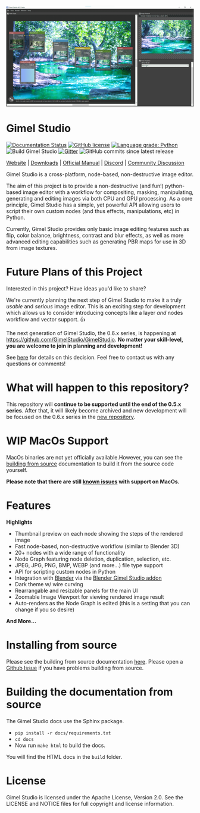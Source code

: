 !["Gimel Studio"](/screenshots/gimel-studio-ui-05.png?raw=true "Gimel Studio")

Gimel Studio
============

[![Documentation Status](https://readthedocs.org/projects/gimel-studio/badge/?version=latest)](https://gimel-studio.readthedocs.io/en/latest/?badge=latest)
[![GitHub license](https://img.shields.io/github/license/Correct-Syntax/Gimel-Studio?color=light-green)](https://github.com/Correct-Syntax/Gimel-Studio/blob/master/LICENSE)
[![Language grade: Python](https://img.shields.io/lgtm/grade/python/g/Correct-Syntax/Gimel-Studio.svg?logo=lgtm&logoWidth=18)](https://lgtm.com/projects/g/Correct-Syntax/Gimel-Studio/context:python)
![Build Gimel Studio](https://github.com/Correct-Syntax/Gimel-Studio/workflows/Build%20Gimel%20Studio/badge.svg)
[![Gitter](https://badges.gitter.im/Gimel-Studio/community.svg)](https://gitter.im/Gimel-Studio/community?utm_source=badge&utm_medium=badge)
![GitHub commits since latest release](https://img.shields.io/github/commits-since/Correct-Syntax/Gimel-Studio/latest?style=flat)


[Website](https://correctsyntax.com/projects/gimel-studio/) | [Downloads](https://correctsyntax.com/projects/gimel-studio/#download) | [Official Manual](https://gimel-studio.readthedocs.io/en/latest/) | [Discord](https://discord.gg/RqwbDrVDpK) | [Community Discussion](https://github.com/Correct-Syntax/Gimel-Studio/discussions)


Gimel Studio is a cross-platform, node-based, non-destructive image editor.

The aim of this project is to provide a non-destructive (and fun!) python-based image editor with a workflow for compositing, masking, manipulating, generating and editing images via both CPU and GPU processing. As a core principle, Gimel Studio has a simple, yet powerful API allowing users to script their own custom nodes (and thus effects, manipulations, etc) in Python.

Currently, Gimel Studio provides only basic image editing features such as flip, color balance, brightness, contrast and blur effects, as well as more advanced editing capabilities such as generating PBR maps for use in 3D from image textures.


# Future Plans of this Project

Interested in this project? Have ideas you'd like to share?

We're currently planning the next step of Gimel Studio to make it a truly *usable* and *serious* image editor. This is an exciting step for development which allows us to consider introducing concepts like a layer *and* nodes workflow and vector support. 👍

The next generation of Gimel Studio, the 0.6.x series, is happening at https://github.com/GimelStudio/GimelStudio. **No matter your skill-level, you are welcome to join in planning and development!**

See [here](https://github.com/Correct-Syntax/Gimel-Studio/issues/33) for details on this decision. Feel free to contact us with any questions or comments!


# What will happen to this repository?

This repository will **continue to be supported until the end of the 0.5.x series**. After that, it will likely become archived and new development will be focused on the 0.6.x series in the [new repository](https://github.com/GimelStudio/GimelStudio).


# WIP MacOs Support

MacOs binaries are not yet officially available.However, you can see the [building from source](https://gimel-studio.readthedocs.io/en/latest/getting_started/building_from_source.html#macos) documentation to build it from the source code yourself.

**Please note that there are still [known issues](https://github.com/Correct-Syntax/Gimel-Studio/issues/29) with support on MacOs.**


# Features

**Highlights**

  * Thumbnail preview on each node showing the steps of the rendered image
  * Fast node-based, non-destructive workflow (similar to Blender 3D)
  * 20+ nodes with a wide range of functionality
  * Node Graph featuring node deletion, duplication, selection, etc.
  * JPEG, JPG, PNG, BMP, WEBP (and more...) file type support
  * API for scripting custom nodes in Python
  * Integration with [Blender](https://blender.org) via the [Blender Gimel Studio addon](https://github.com/Correct-Syntax/Blender-Gimel-Studio-Addon)
  * Dark theme w/ wire curving
  * Rearrangable and resizable panels for the main UI
  * Zoomable Image Viewport for viewing rendered image result
  * Auto-renders as the Node Graph is edited (this is a setting that you can change if you so desire)

**And More...**


# Installing from source

Please see the building from source documentation <a href="https://gimel-studio.readthedocs.io/en/latest/getting_started/building_from_source.html">here</a>. Please open a [Github Issue](https://github.com/Correct-Syntax/Gimel-Studio/issues/new/choose) if you have problems building from source.


# Building the documentation from source

The Gimel Studio docs use the Sphinx package.

  * ``pip install -r docs/requirements.txt``
  * ``cd docs``
  * Now run ``make html`` to build the docs.

You will find the HTML docs in the ``build`` folder.


# License

Gimel Studio is licensed under the Apache License, Version 2.0. See the LICENSE and NOTICE files for full copyright and license information.
